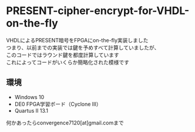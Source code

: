 # PRESENT-cipher-encrypt-for-VHDL-on-the-fly

VHDLによるPRESENT暗号をFPGAにon-the-fly実装しました  
つまり、以前までの実装では鍵を予めすべて計算していましたが、  
このコードではラウンド鍵を都度計算しています  
これによってコードがいくらか簡略化された模様です

## 環境  
* Windows 10
* DE0 FPGA学習ボード（Cyclone III）
* Quartus II 13.1

何かあったらconvergence7120[at]gmail.comまで
